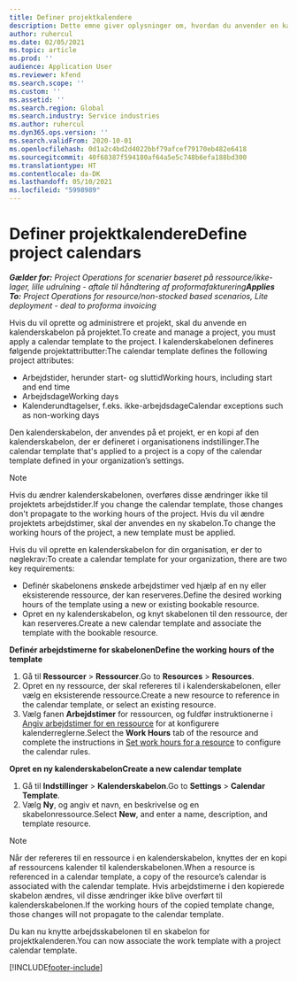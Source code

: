 ```yaml
---
title: Definer projektkalendere
description: Dette emne giver oplysninger om, hvordan du anvender en kalenderskabelon på et projekt til at spore projektplanen.
author: ruhercul
ms.date: 02/05/2021
ms.topic: article
ms.prod: ''
audience: Application User
ms.reviewer: kfend
ms.search.scope: ''
ms.custom: ''
ms.assetid: ''
ms.search.region: Global
ms.search.industry: Service industries
ms.author: ruhercul
ms.dyn365.ops.version: ''
ms.search.validFrom: 2020-10-01
ms.openlocfilehash: 0d1a2c4bd2d4022bbf79afcef79170eb482e6418
ms.sourcegitcommit: 40f68387f594180af64a5e5c748b6efa188bd300
ms.translationtype: HT
ms.contentlocale: da-DK
ms.lasthandoff: 05/10/2021
ms.locfileid: "5998989"
---
```

# <a name="define-project-calendars"></a><span data-ttu-id="0d1fa-103">Definer projektkalendere</span><span class="sxs-lookup"><span data-stu-id="0d1fa-103">Define project calendars</span></span>

<span data-ttu-id="0d1fa-104">_**Gælder for:** Project Operations for scenarier baseret på ressource/ikke-lager, lille udrulning - aftale til håndtering af proformafakturering_</span><span class="sxs-lookup"><span data-stu-id="0d1fa-104">_**Applies To:** Project Operations for resource/non-stocked based scenarios, Lite deployment - deal to proforma invoicing_</span></span>

<span data-ttu-id="0d1fa-105">Hvis du vil oprette og administrere et projekt, skal du anvende en kalenderskabelon på projektet.</span><span class="sxs-lookup"><span data-stu-id="0d1fa-105">To create and manage a project, you must apply a calendar template to the project.</span></span> <span data-ttu-id="0d1fa-106">I kalenderskabelonen defineres følgende projektattributter:</span><span class="sxs-lookup"><span data-stu-id="0d1fa-106">The calendar template defines the following project attributes:</span></span>

- <span data-ttu-id="0d1fa-107">Arbejdstider, herunder start- og sluttid</span><span class="sxs-lookup"><span data-stu-id="0d1fa-107">Working hours, including start and end time</span></span>
- <span data-ttu-id="0d1fa-108">Arbejdsdage</span><span class="sxs-lookup"><span data-stu-id="0d1fa-108">Working days</span></span>
- <span data-ttu-id="0d1fa-109">Kalenderundtagelser, f.eks. ikke-arbejdsdage</span><span class="sxs-lookup"><span data-stu-id="0d1fa-109">Calendar exceptions such as non-working days</span></span>

<span data-ttu-id="0d1fa-110">Den kalenderskabelon, der anvendes på et projekt, er en kopi af den kalenderskabelon, der er defineret i organisationens indstillinger.</span><span class="sxs-lookup"><span data-stu-id="0d1fa-110">The calendar template that's applied to a project is a copy of the calendar template defined in your organization’s settings.</span></span>

> [!NOTE]
> <span data-ttu-id="0d1fa-111">Hvis du ændrer kalenderskabelonen, overføres disse ændringer ikke til projektets arbejdstider.</span><span class="sxs-lookup"><span data-stu-id="0d1fa-111">If you change the calendar template, those changes don't propagate to the working hours of the project.</span></span> <span data-ttu-id="0d1fa-112">Hvis du vil ændre projektets arbejdstimer, skal der anvendes en ny skabelon.</span><span class="sxs-lookup"><span data-stu-id="0d1fa-112">To change the working hours of the project, a new template must be applied.</span></span>

<span data-ttu-id="0d1fa-113">Hvis du vil oprette en kalenderskabelon for din organisation, er der to nøglekrav:</span><span class="sxs-lookup"><span data-stu-id="0d1fa-113">To create a calendar template for your organization, there are two key requirements:</span></span>

- <span data-ttu-id="0d1fa-114">Definér skabelonens ønskede arbejdstimer ved hjælp af en ny eller eksisterende ressource, der kan reserveres.</span><span class="sxs-lookup"><span data-stu-id="0d1fa-114">Define the desired working hours of the template using a new or existing bookable resource.</span></span>
- <span data-ttu-id="0d1fa-115">Opret en ny kalenderskabelon, og knyt skabelonen til den ressource, der kan reserveres.</span><span class="sxs-lookup"><span data-stu-id="0d1fa-115">Create a new calendar template and associate the template with the bookable resource.</span></span>

<span data-ttu-id="0d1fa-116">**Definér arbejdstimerne for skabelonen**</span><span class="sxs-lookup"><span data-stu-id="0d1fa-116">**Define the working hours of the template**</span></span>

1. <span data-ttu-id="0d1fa-117">Gå til **Ressourcer** \> **Ressourcer**.</span><span class="sxs-lookup"><span data-stu-id="0d1fa-117">Go to **Resources** \> **Resources**.</span></span>
2. <span data-ttu-id="0d1fa-118">Opret en ny ressource, der skal refereres til i kalenderskabelonen, eller vælg en eksisterende ressource.</span><span class="sxs-lookup"><span data-stu-id="0d1fa-118">Create a new resource to reference in the calendar template, or select an existing resource.</span></span>
3. <span data-ttu-id="0d1fa-119">Vælg fanen **Arbejdstimer** for ressourcen, og fuldfør instruktionerne i [Angiv arbejdstimer for en ressource](/dynamics365/field-service/set-work-hours-resource.md) for at konfigurere kalenderreglerne.</span><span class="sxs-lookup"><span data-stu-id="0d1fa-119">Select the **Work Hours** tab of the resource and complete the instructions in [Set work hours for a resource](/dynamics365/field-service/set-work-hours-resource.md) to configure the calendar rules.</span></span>

<span data-ttu-id="0d1fa-120">**Opret en ny kalenderskabelon**</span><span class="sxs-lookup"><span data-stu-id="0d1fa-120">**Create a new calendar template**</span></span>

1. <span data-ttu-id="0d1fa-121">Gå til **Indstillinger** \> **Kalenderskabelon**.</span><span class="sxs-lookup"><span data-stu-id="0d1fa-121">Go to **Settings** \> **Calendar Template**.</span></span>
2. <span data-ttu-id="0d1fa-122">Vælg **Ny**, og angiv et navn, en beskrivelse og en skabelonressource.</span><span class="sxs-lookup"><span data-stu-id="0d1fa-122">Select **New**, and enter a name, description, and template resource.</span></span>

> [!NOTE]
> <span data-ttu-id="0d1fa-123">Når der refereres til en ressource i en kalenderskabelon, knyttes der en kopi af ressourcens kalender til kalenderskabelonen.</span><span class="sxs-lookup"><span data-stu-id="0d1fa-123">When a resource is referenced in a calendar template, a copy of the resource’s calendar is associated with the calendar template.</span></span> <span data-ttu-id="0d1fa-124">Hvis arbejdstimerne i den kopierede skabelon ændres, vil disse ændringer ikke blive overført til kalenderskabelonen.</span><span class="sxs-lookup"><span data-stu-id="0d1fa-124">If the working hours of the copied template change, those changes will not propagate to the calendar template.</span></span>

<span data-ttu-id="0d1fa-125">Du kan nu knytte arbejdsskabelonen til en skabelon for projektkalenderen.</span><span class="sxs-lookup"><span data-stu-id="0d1fa-125">You can now associate the work template with a project calendar template.</span></span>


[!INCLUDE[footer-include](../includes/footer-banner.md)]


